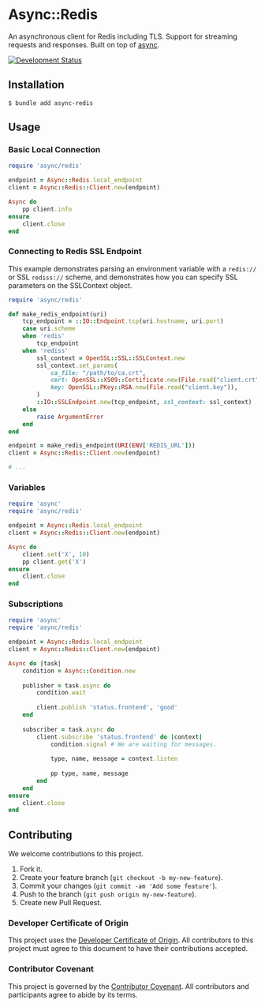 # Async::Redis

An asynchronous client for Redis including TLS. Support for streaming requests and responses. Built on top of [async](https://github.com/socketry/async).

[![Development Status](https://github.com/socketry/async-redis/workflows/Test/badge.svg)](https://github.com/socketry/async-redis/actions?workflow=Test)

## Installation

``` shell
$ bundle add async-redis
```

## Usage

### Basic Local Connection

``` ruby
require 'async/redis'

endpoint = Async::Redis.local_endpoint
client = Async::Redis::Client.new(endpoint)

Async do
	pp client.info
ensure
	client.close
end
```

### Connecting to Redis SSL Endpoint

This example demonstrates parsing an environment variable with a `redis://` or SSL `rediss://` scheme, and demonstrates how you can specify SSL parameters on the SSLContext object.

``` ruby
require 'async/redis'

def make_redis_endpoint(uri)
	tcp_endpoint = ::IO::Endpoint.tcp(uri.hostname, uri.port)
	case uri.scheme
	when 'redis'
		tcp_endpoint
	when 'rediss'
		ssl_context = OpenSSL::SSL::SSLContext.new
		ssl_context.set_params(
			ca_file: "/path/to/ca.crt",
			cert: OpenSSL::X509::Certificate.new(File.read("client.crt")),
			key: OpenSSL::PKey::RSA.new(File.read("client.key")),
		)
		::IO::SSLEndpoint.new(tcp_endpoint, ssl_context: ssl_context)
	else
		raise ArgumentError
	end
end

endpoint = make_redis_endpoint(URI(ENV['REDIS_URL']))
client = Async::Redis::Client.new(endpoint)

# ...
```

### Variables

``` ruby
require 'async'
require 'async/redis'

endpoint = Async::Redis.local_endpoint
client = Async::Redis::Client.new(endpoint)

Async do
	client.set('X', 10)
	pp client.get('X')
ensure
	client.close
end
```

### Subscriptions

``` ruby
require 'async'
require 'async/redis'

endpoint = Async::Redis.local_endpoint
client = Async::Redis::Client.new(endpoint)

Async do |task|
	condition = Async::Condition.new
	
	publisher = task.async do
		condition.wait
		
		client.publish 'status.frontend', 'good'
	end
	
	subscriber = task.async do
		client.subscribe 'status.frontend' do |context|
			condition.signal # We are waiting for messages.
			
			type, name, message = context.listen
			
			pp type, name, message
		end
	end
ensure
	client.close
end
```

## Contributing

We welcome contributions to this project.

1.  Fork it.
2.  Create your feature branch (`git checkout -b my-new-feature`).
3.  Commit your changes (`git commit -am 'Add some feature'`).
4.  Push to the branch (`git push origin my-new-feature`).
5.  Create new Pull Request.

### Developer Certificate of Origin

This project uses the [Developer Certificate of Origin](https://developercertificate.org/). All contributors to this project must agree to this document to have their contributions accepted.

### Contributor Covenant

This project is governed by the [Contributor Covenant](https://www.contributor-covenant.org/). All contributors and participants agree to abide by its terms.
